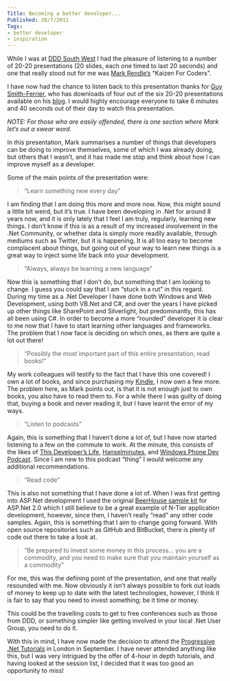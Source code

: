 ```yaml
---
Title: Becoming a better developer...
Published: 30/7/2011
Tags:
- better developer
- inspiration
---
```


While I was at [DDD South West](http://www.gep13.co.uk/blog/a-review-of-dddsw-by-a-dddsw-virgin) I had the pleasure of listening to a number of 20-20 presentations (20 slides, each one timed to last 20 seconds) and one that really stood out for me was [Mark Rendle’s](http://twitter.com/#!/markrendle) “Kaizen For Coders”.

I have now had the chance to listen back to this presentation thanks for [Guy Smith-Ferrier](http://twitter.com/#!/guysmithferrier), who has downloads of four out of the six 20-20 presentations available on his [blog](http://guysmithferrier.com/post/2011/07/DDD-South-West-3-On-The-Day.aspx). I would highly encourage everyone to take 6 minutes and 40 seconds out of their day to watch this presentation.

_NOTE: For those who are easily offended, there is one section where Mark let’s out a swear word._

In this presentation, Mark summarises a number of things that developers can be doing to improve themselves, some of which I was already doing, but others that I wasn’t, and it has made me stop and think about how I can improve myself as a developer.

Some of the main points of the presentation were:

> “Learn something new every day”

I am finding that I am doing this more and more now. Now, this might sound a little bit weird, but it’s true. I have been developing in .Net for around 8 years now, and it is only lately that I feel I am truly, regularly, learning new things. I don’t know if this is as a result of my increased involvement in the .Net Community, or whether data is simply more readily available, through mediums such as Twitter, but it is happening. It is all too easy to become complacent about things, but going out of your way to learn new things is a great way to inject some life back into your development.

> “Always, always be learning a new language”

Now this is something that I don’t do, but something that I am looking to change. I guess you could say that I am “stuck in a rut” in this regard. During my time as a .Net Developer I have done both Windows and Web Development, using both VB.Net and C#, and over the years I have picked up other things like SharePoint and Silverlight, but predominantly, this has all been using C#. In order to become a more “rounded” developer it is clear to me now that I have to start learning other languages and frameworks. The problem that I now face is deciding on which ones, as there are quite a lot out there!

> “Possibly the most important part of this entire presentation, read books!”

My work colleagues will testify to the fact that I have this one covered! I own a lot of books, and since purchasing my [Kindle](http://www.gep13.co.uk/blog/my-new-kindle), I now own a few more. The problem here, as Mark points out, is that it is not enough just to own books, you also have to read them to. For a while there I was guilty of doing that, buying a book and never reading it, but I have learnt the error of my ways.


> “Listen to podcasts”

Again, this is something that I haven’t done a lot of, but I have now started listening to a few on the commute to work. At the minute, this consists of the likes of [This Developer’s Life](http://thisdeveloperslife.com/), [Hanselminutes](http://www.hanselminutes.com/), and [Windows Phone Dev Podcast](http://wpdevpodcast.com/). Since I am new to this podcast “thing” I would welcome any additional recommendations.

> “Read code”

This is also not something that I have done a lot of. When I was first getting into ASP.Net development I used the original [BeerHouse sample kit](http://thebeerhouse.codeplex.com/releases/view/127) for ASP.Net 2.0 which I still believe to be a great example of N-Tier application development, however, since then, I haven’t really “read” any other code samples. Again, this is something that I aim to change going forward. With open source repositories such as GitHub and BitBucket, there is plenty of code out there to take a look at.

> “Be prepared to invest some money in this process... you are a commodity, and you need to make sure that you maintain yourself as a commodity”

For me, this was the defining point of the presentation, and one that really resounded with me. Now obviously it isn’t always possible to fork out loads of money to keep up to date with the latest technologies, however, I think it is fair to say that you need to invest something; be it time or money.

This could be the travelling costs to get to free conferences such as those from DDD, or something simpler like getting involved in your local .Net User Group, you need to do it.

With this in mind, I have now made the decision to attend the [Progressive .Net Tutorials](http://skillsmatter.com/event/open-source-dot-net/progressive-dot-net-tutorials-2011) in London in September. I have never attended anything like this, but I was very intrigued by the offer of 4-hour in depth tutorials, and having looked at the session list, I decided that it was too good an opportunity to miss!
